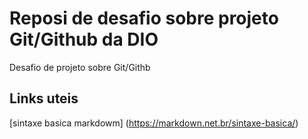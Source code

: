#  Reposi de desafio  sobre projeto Git/Github da DIO
Desafio de projeto sobre Git/Githb
## Links uteis
[sintaxe basica markdowm] (https://markdown.net.br/sintaxe-basica/)
